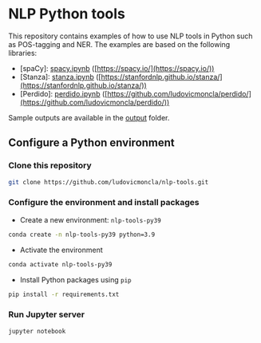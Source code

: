 # NLP Python tools


This repository contains examples of how to use NLP tools in Python such as POS-tagging and NER. The examples are based on the following libraries:

* [spaCy]: [spacy.ipynb](./spacy.ipynb) ([https://spacy.io/](https://spacy.io/))
* [Stanza]: [stanza.ipynb](./spacy.ipynb) ([https://stanfordnlp.github.io/stanza/](https://stanfordnlp.github.io/stanza/))
* [Perdido]: [perdido.ipynb](./perdido.ipynb) ([https://github.com/ludovicmoncla/perdido/](https://github.com/ludovicmoncla/perdido/))


Sample outputs are available in the [output](./output) folder.


## Configure a Python environment 

### Clone this repository

```bash
git clone https://github.com/ludovicmoncla/nlp-tools.git
```

### Configure the environment and install packages


* Create a new environment: `nlp-tools-py39`

```bash
conda create -n nlp-tools-py39 python=3.9
```

* Activate the environment

```bash
conda activate nlp-tools-py39
```


* Install Python packages using `pip`

```bash
pip install -r requirements.txt
```


### Run Jupyter server

```bash
jupyter notebook
```